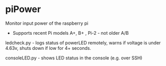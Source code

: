 # piPower
Monitor input power of the raspberry pi 

- Supports recent Pi models A+, B+ , Pi-2  - not older A/B

ledcheck.py  - logs status of powerLED remotely, warns if voltage is under 4.63v, shuts down if low for 4+ seconds.

consoleLED.py - shows LED status in the console (e.g. over SSH)
